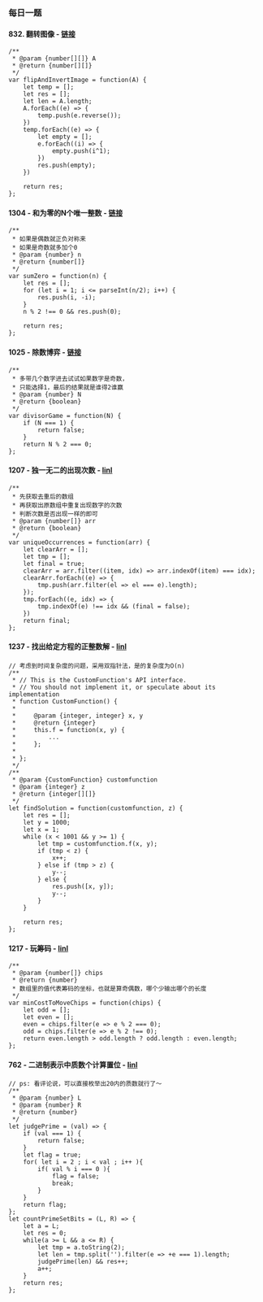 ### 每日一题

#### 832. 翻转图像 - [链接](https://leetcode-cn.com/problems/flipping-an-image/)
```
/**
 * @param {number[][]} A
 * @return {number[][]}
 */
var flipAndInvertImage = function(A) {
    let temp = [];
    let res = [];
    let len = A.length;
    A.forEach((e) => {
        temp.push(e.reverse());
    })
    temp.forEach((e) => {
        let empty = [];
        e.forEach((i) => {
            empty.push(i^1);
        })
        res.push(empty);
    })
    
    return res;
};
```


#### 1304 - 和为零的N个唯一整数 - [链接](https://leetcode-cn.com/problems/find-n-unique-integers-sum-up-to-zero/)

```
/**
 * 如果是偶数就正负对称来
 * 如果是奇数就多加个0
 * @param {number} n
 * @return {number[]}
 */
var sumZero = function(n) {
    let res = [];
    for (let i = 1; i <= parseInt(n/2); i++) {
        res.push(i, -i);
    }
    n % 2 !== 0 && res.push(0);
    
    return res;
};
```

#### 1025 - 除数博弈 - [链接](https://leetcode-cn.com/problems/divisor-game/)
```
/**
 * 多带几个数字进去试试如果数字是奇数，
 * 只能选择1，最后的结果就是谁得2谁赢
 * @param {number} N
 * @return {boolean}
 */
var divisorGame = function(N) {
    if (N === 1) {
        return false;
    }
    return N % 2 === 0;
};
```
#### 1207 - 独一无二的出现次数 - [linl](https://leetcode-cn.com/problems/unique-number-of-occurrences/submissions/)

```
/**
 * 先获取去重后的数组
 * 再获取出原数组中重复出现数字的次数
 * 判断次数是否出现一样的即可
 * @param {number[]} arr
 * @return {boolean}
 */
var uniqueOccurrences = function(arr) {
    let clearArr = [];
    let tmp = [];
    let final = true;
    clearArr = arr.filter((item, idx) => arr.indexOf(item) === idx);
    clearArr.forEach((e) => {
        tmp.push(arr.filter(el => el === e).length);
    });
    tmp.forEach((e, idx) => {
        tmp.indexOf(e) !== idx && (final = false);
    })
    return final;
};
```

#### 1237 - 找出给定方程的正整数解 - [linl](https://leetcode-cn.com/problems/find-positive-integer-solution-for-a-given-equation/)

```
// 考虑到时间复杂度的问题，采用双指针法，是的复杂度为O(n)
/**
 * // This is the CustomFunction's API interface.
 * // You should not implement it, or speculate about its implementation
 * function CustomFunction() {
 *
 *     @param {integer, integer} x, y
 *     @return {integer}
 *     this.f = function(x, y) {
 *         ...
 *     };
 *
 * };
 */
/**
 * @param {CustomFunction} customfunction
 * @param {integer} z
 * @return {integer[][]}
 */
let findSolution = function(customfunction, z) {
    let res = [];
    let y = 1000;
    let x = 1;
    while (x < 1001 && y >= 1) {
        let tmp = customfunction.f(x, y);
        if (tmp < z) {
            x++;
        } else if (tmp > z) {
            y--;
        } else {
            res.push([x, y]);
            y--;
        }
    }
    
    return res;
};
```

#### 1217 - 玩筹码 - [linl](https://leetcode-cn.com/problems/play-with-chips/)

```
/**
 * @param {number[]} chips
 * @return {number}
 * 数组里的值代表筹码的坐标，也就是算奇偶数，哪个少输出哪个的长度
 */
var minCostToMoveChips = function(chips) {
    let odd = [];
    let even = [];
    even = chips.filter(e => e % 2 === 0);
    odd = chips.filter(e => e % 2 !== 0);
    return even.length > odd.length ? odd.length : even.length;
};
```

#### 762 - 二进制表示中质数个计算置位 - [linl](https://leetcode-cn.com/problems/prime-number-of-set-bits-in-binary-representation/)

```
// ps: 看评论说，可以直接枚举出20内的质数就行了～
/**
 * @param {number} L
 * @param {number} R
 * @return {number}
 */
let judgePrime = (val) => {
    if (val === 1) {
        return false;
    }
    let flag = true;
    for( let i = 2 ; i < val ; i++ ){
        if( val % i === 0 ){
            flag = false;
            break;
        }
    }
    return flag;
};
let countPrimeSetBits = (L, R) => {
    let a = L;
    let res = 0;
    while(a >= L && a <= R) {
        let tmp = a.toString(2);
        let len = tmp.split('').filter(e => +e === 1).length;
        judgePrime(len) && res++;
        a++;
    }
    return res;
};
```